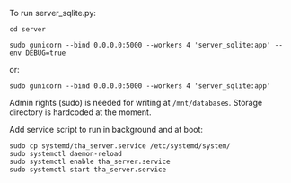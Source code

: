 To run server_sqlite.py:

`cd server`

`sudo gunicorn --bind 0.0.0.0:5000 --workers 4 'server_sqlite:app' --env DEBUG=true`

or:

`sudo gunicorn --bind 0.0.0.0:5000 --workers 4 'server_sqlite:app'`

Admin rights (sudo) is needed for writing at `/mnt/databases`. Storage directory is hardcoded at the moment.

Add service script to run in background and at boot:

```
sudo cp systemd/tha_server.service /etc/systemd/system/
sudo systemctl daemon-reload
sudo systemctl enable tha_server.service
sudo systemctl start tha_server.service
```

